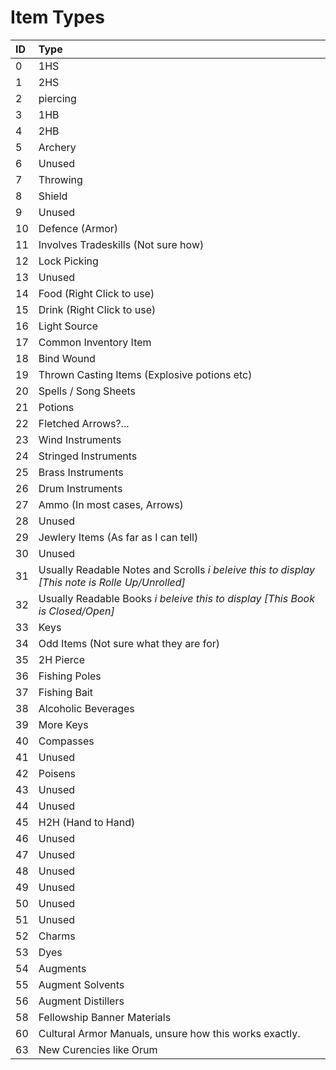 # Item Types

| **ID** | **Type** |
| :--- | :--- |
| 0 | 1HS |
| 1 | 2HS |
| 2 | piercing |
| 3 | 1HB |
| 4 | 2HB |
| 5 | Archery |
| 6 | Unused |
| 7 | Throwing |
| 8 | Shield |
| 9 | Unused |
| 10 | Defence \(Armor\) |
| 11 | Involves Tradeskills \(Not sure how\) |
| 12 | Lock Picking |
| 13 | Unused |
| 14 | Food \(Right Click to use\) |
| 15 | Drink \(Right Click to use\) |
| 16 | Light Source |
| 17 | Common Inventory Item |
| 18 | Bind Wound |
| 19 | Thrown Casting Items \(Explosive potions etc\) |
| 20 | Spells / Song Sheets |
| 21 | Potions |
| 22 | Fletched Arrows?... |
| 23 | Wind Instruments |
| 24 | Stringed Instruments |
| 25 | Brass Instruments |
| 26 | Drum Instruments |
| 27 | Ammo \(In most cases, Arrows\) |
| 28 | Unused |
| 29 | Jewlery Items \(As far as I can tell\) |
| 30 | Unused |
| 31 | Usually Readable Notes and Scrolls _i beleive this to display \[This note is Rolle Up/Unrolled\]_ |
| 32 | Usually Readable Books _i beleive this to display \[This Book is Closed/Open\]_ |
| 33 | Keys |
| 34 | Odd Items \(Not sure what they are for\) |
| 35 | 2H Pierce |
| 36 | Fishing Poles |
| 37 | Fishing Bait |
| 38 | Alcoholic Beverages |
| 39 | More Keys |
| 40 | Compasses |
| 41 | Unused |
| 42 | Poisens |
| 43 | Unused |
| 44 | Unused |
| 45 | H2H \(Hand to Hand\) |
| 46 | Unused |
| 47 | Unused |
| 48 | Unused |
| 49 | Unused |
| 50 | Unused |
| 51 | Unused |
| 52 | Charms |
| 53 | Dyes |
| 54 | Augments |
| 55 | Augment Solvents |
| 56 | Augment Distillers |
| 58 | Fellowship Banner Materials |
| 60 | Cultural Armor Manuals, unsure how this works exactly. |
| 63 | New Curencies like Orum |


